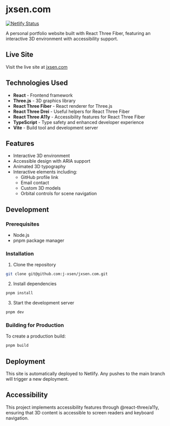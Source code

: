 # jxsen.com

[![Netlify Status](https://api.netlify.com/api/v1/badges/bc3f5e94-1805-4066-b4b1-6d579f4cd9c9/deploy-status)](https://app.netlify.com/projects/jaxsen/deploys)

A personal portfolio website built with React Three Fiber, featuring an interactive 3D environment with accessibility support.

## Live Site
Visit the live site at [jxsen.com](https://jxsen.com?utm_source=github&utm_medium=link&utm_campaign=Jaxsenation&utm_content=jxsen-readme)

## Technologies Used

- **React** - Frontend framework
- **Three.js** - 3D graphics library
- **React Three Fiber** - React renderer for Three.js
- **React Three Drei** - Useful helpers for React Three Fiber
- **React Three A11y** - Accessibility features for React Three Fiber
- **TypeScript** - Type safety and enhanced developer experience
- **Vite** - Build tool and development server

## Features

- Interactive 3D environment
- Accessible design with ARIA support
- Animated 3D typography
- Interactive elements including:
  - GitHub profile link
  - Email contact
  - Custom 3D models
  - Orbital controls for scene navigation

## Development

### Prerequisites

- Node.js
- pnpm package manager

### Installation

1. Clone the repository
```bash
git clone git@github.com:j-xsen/jxsen.com.git
```
2. Install dependencies
```bash
pnpm install
```
3. Start the development server
```bash
pnpm dev
```
### Building for Production

To create a production build:
```bash
pnpm build
```

## Deployment

This site is automatically deployed to Netlify. Any pushes to the main branch will trigger a new deployment.

## Accessibility

This project implements accessibility features through @react-three/a11y, ensuring that 3D content is accessible to screen readers and keyboard navigation.

